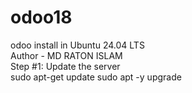 # odoo18
odoo install in Ubuntu 24.04 LTS
<br>
Author - MD RATON ISLAM
<br>
Step #1: Update the server
<br>
sudo apt-get update
sudo apt -y upgrade
